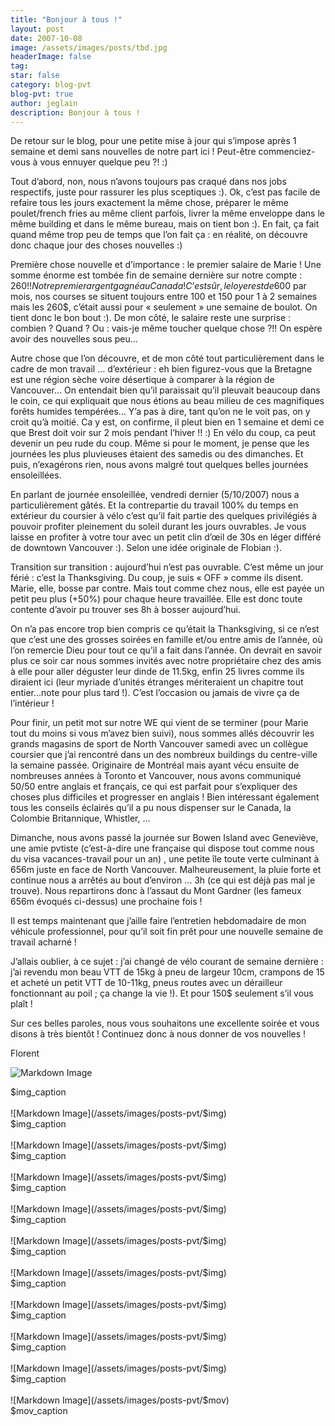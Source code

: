 ```yaml
---
title: "Bonjour à tous !"
layout: post
date: 2007-10-08
image: /assets/images/posts/tbd.jpg
headerImage: false
tag:
star: false
category: blog-pvt
blog-pvt: true
author: jeglain
description: Bonjour à tous !
---
```

De retour sur le blog, pour une petite mise à jour qui s’impose
après 1 semaine et demi sans nouvelles de notre part ici ! Peut-être
commenciez-vous à vous ennuyer quelque peu ?! :)

Tout d’abord, non, nous n’avons toujours pas craqué dans nos jobs
respectifs, juste pour rassurer les plus sceptiques :). Ok, c’est pas
facile de refaire tous les jours exactement la même chose, préparer le
même poulet/french fries au même client parfois, livrer la même
enveloppe dans le même building et dans le même bureau, mais on tient
bon :). En fait, ça fait quand même trop peu de temps que l’on fait
ça : en réalité, on découvre donc chaque jour des choses
nouvelles :)

Première chose nouvelle et d’importance : le premier salaire de
Marie ! Une somme énorme est tombée fin de semaine dernière sur
notre compte : 260$ !! Notre premier argent gagné au Canada !
C’est sûr, le loyer est de 600$ par mois, nos courses se situent
toujours entre 100 et 150 pour 1 à 2 semaines mais les 260$, c’était
aussi pour « seulement » une semaine de boulot. On tient donc le bon
bout :). De mon côté, le salaire reste une surprise : combien ?
Quand ? Ou : vais-je même toucher quelque chose ?!! On espère avoir
des nouvelles sous peu...

Autre chose que l’on découvre, et de mon côté tout
particulièrement dans le cadre de mon travail … d’extérieur : eh
bien figurez-vous que la Bretagne est une région sèche voire
désertique à comparer à la région de Vancouver… On entendait bien
qu’il paraissait qu’il pleuvait beaucoup dans le coin, ce qui
expliquait que nous étions au beau milieu de ces magnifiques forêts
humides tempérées… Y’a pas à dire, tant qu’on ne le voit pas,
on y croit qu’à moitié. Ca y est, on confirme, il pleut bien en 1
semaine et demi ce que Brest doit voir sur 2 mois pendant
l’hiver !! :) En vélo du coup, ca peut devenir un peu rude du coup.
Même si pour le moment, je pense que les journées les plus pluvieuses
étaient des samedis ou des dimanches. Et puis, n’exagérons rien,
nous avons malgré tout quelques belles journées ensoleillées.

En parlant de journée ensoleillée, vendredi dernier (5/10/2007) nous a
particulièrement gâtés. Et la contrepartie du travail 100% du temps
en extérieur du coursier à vélo c’est qu’il fait partie des
quelques privilégiés à pouvoir profiter pleinement du soleil durant
les jours ouvrables. Je vous laisse en profiter à votre tour avec un
petit clin d’œil de 30s en léger différé de downtown
Vancouver :). Selon une idée originale de Flobian :).

Transition sur transition : aujourd’hui n’est pas ouvrable. C’est
même un jour férié : c’est la Thanksgiving. Du coup, je suis
« OFF » comme ils disent. Marie, elle, bosse par contre. Mais tout
comme chez nous, elle est payée un petit peu plus (+50%) pour chaque
heure travaillée. Elle est donc toute contente d’avoir pu trouver ses
8h à bosser aujourd’hui.

On n’a pas encore trop bien compris ce qu’était la Thanksgiving, si
ce n’est que c’est une des grosses soirées en famille et/ou entre
amis de l’année, où l’on remercie Dieu pour tout ce qu’il a fait
dans l’année. On devrait en savoir plus ce soir car nous sommes
invités avec notre propriétaire chez des amis à elle pour aller
déguster leur dinde de 11.5kg, enfin 25 livres comme ils diraient ici
(leur myriade d’unités étranges mériteraient un chapitre tout
entier…note pour plus tard !). C’est l’occasion ou jamais de
vivre ça de l’intérieur !

Pour finir, un petit mot sur notre WE qui vient de se terminer (pour
Marie tout du moins si vous m’avez bien suivi), nous sommes allés
découvrir les grands magasins de sport de North Vancouver samedi avec
un collègue coursier que j’ai rencontré dans un des nombreux
buildings du centre-ville la semaine passée. Originaire de Montréal
mais ayant vécu ensuite de nombreuses années à Toronto et Vancouver,
nous avons communiqué 50/50 entre anglais et français, ce qui est
parfait pour s’expliquer des choses plus difficiles et progresser en
anglais ! Bien intéressant également tous les conseils éclairés
qu’il a pu nous dispenser sur le Canada, la Colombie Britannique,
Whistler, …

Dimanche, nous avons passé la journée sur Bowen Island avec
Geneviève, une amie pvtiste (c’est-à-dire une française qui dispose
tout comme nous du visa vacances-travail pour un an) , une petite île
toute verte culminant à 656m juste en face de North Vancouver.
Malheureusement, la pluie forte et continue nous a arrêtés au bout
d’environ … 3h (ce qui est déjà pas mal je trouve). Nous
repartirons donc à l’assaut du Mont Gardner (les fameux 656m
évoqués ci-dessus) une prochaine fois !

Il est temps maintenant que j’aille faire l’entretien hebdomadaire
de mon véhicule professionnel, pour qu’il soit fin prêt pour une
nouvelle semaine de travail acharné !

J’allais oublier, à ce sujet : j’ai changé de vélo courant de
semaine dernière : j’ai revendu mon beau VTT de 15kg à pneu de
largeur 10cm, crampons de 15 et acheté un petit VTT de 10-11kg, pneus
routes avec un dérailleur fonctionnant au poil ; ça change la
vie !). Et pour 150$ seulement s’il vous plaît !

Sur ces belles paroles, nous vous souhaitons une excellente soirée et
vous disons à très bientôt ! Continuez donc à nous donner de vos
nouvelles !

Florent 

![Markdown Image](/assets/images/posts-pvt/$img)
<figcaption class="caption">$img_caption</figcaption>
<br>
![Markdown Image](/assets/images/posts-pvt/$img)
<figcaption class="caption">$img_caption</figcaption>
<br>
![Markdown Image](/assets/images/posts-pvt/$img)
<figcaption class="caption">$img_caption</figcaption>
<br>
![Markdown Image](/assets/images/posts-pvt/$img)
<figcaption class="caption">$img_caption</figcaption>
<br>
![Markdown Image](/assets/images/posts-pvt/$img)
<figcaption class="caption">$img_caption</figcaption>
<br>
![Markdown Image](/assets/images/posts-pvt/$img)
<figcaption class="caption">$img_caption</figcaption>
<br>
![Markdown Image](/assets/images/posts-pvt/$img)
<figcaption class="caption">$img_caption</figcaption>
<br>
![Markdown Image](/assets/images/posts-pvt/$img)
<figcaption class="caption">$img_caption</figcaption>
<br>
![Markdown Image](/assets/images/posts-pvt/$img)
<figcaption class="caption">$img_caption</figcaption>
<br>
![Markdown Image](/assets/images/posts-pvt/$img)
<figcaption class="caption">$img_caption</figcaption>
<br>
![Markdown Image](/assets/images/posts-pvt/$mov)
<figcaption class="caption">$mov_caption</figcaption>
<br>
